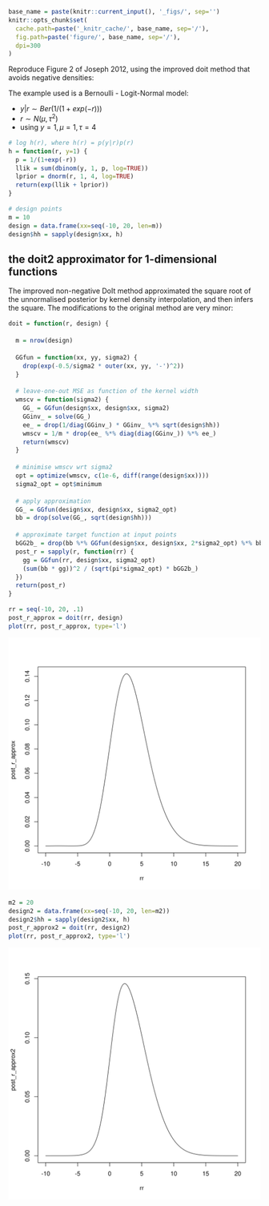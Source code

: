 
```r
base_name = paste(knitr::current_input(), '_figs/', sep='')
knitr::opts_chunk$set(
  cache.path=paste('_knitr_cache/', base_name, sep='/'),
  fig.path=paste('figure/', base_name, sep='/'),
  dpi=300
)
```


Reproduce Figure 2 of Joseph 2012, using the improved doit method that avoids
negative densities:

The example used is a Bernoulli - Logit-Normal model:

- $y|r \sim Ber(1/(1+exp(-r)))$
- $r \sim N(\mu, \tau^2)$
- using $y = 1, \mu = 1, \tau = 4$



```r
# log h(r), where h(r) = p(y|r)p(r)
h = function(r, y=1) {
  p = 1/(1+exp(-r))
  llik = sum(dbinom(y, 1, p, log=TRUE))
  lprior = dnorm(r, 1, 4, log=TRUE)
  return(exp(llik + lprior))
}
```



```r
# design points
m = 10
design = data.frame(xx=seq(-10, 20, len=m))
design$hh = sapply(design$xx, h)
```



## the doit2 approximator for 1-dimensional functions

The improved non-negative DoIt method approximated the square root of the
unnormalised posterior by kernel density interpolation, and then infers the
square. The modifications to the original method are very minor:



```r
doit = function(r, design) {

  m = nrow(design)

  GGfun = function(xx, yy, sigma2) {
    drop(exp(-0.5/sigma2 * outer(xx, yy, '-')^2))
  }
  
  # leave-one-out MSE as function of the kernel width
  wmscv = function(sigma2) {
    GG_ = GGfun(design$xx, design$xx, sigma2)
    GGinv_ = solve(GG_)
    ee_ = drop(1/diag(GGinv_) * GGinv_ %*% sqrt(design$hh))
    wmscv = 1/m * drop(ee_ %*% diag(diag(GGinv_)) %*% ee_)
    return(wmscv)
  }
  
  # minimise wmscv wrt sigma2
  opt = optimize(wmscv, c(1e-6, diff(range(design$xx))))
  sigma2_opt = opt$minimum

  # apply approximation
  GG_ = GGfun(design$xx, design$xx, sigma2_opt)
  bb = drop(solve(GG_, sqrt(design$hh)))

  # approximate target function at input points
  bGG2b_ = drop(bb %*% GGfun(design$xx, design$xx, 2*sigma2_opt) %*% bb)
  post_r = sapply(r, function(rr) {
    gg = GGfun(rr, design$xx, sigma2_opt)
    (sum(bb * gg))^2 / (sqrt(pi*sigma2_opt) * bGG2b_)
  })
  return(post_r)
}
```



```r
rr = seq(-10, 20, .1)
post_r_approx = doit(rr, design)
plot(rr, post_r_approx, type='l')
```

![plot of chunk unnamed-chunk-5](figure//doit2-1d.Rmd_figs/unnamed-chunk-5-1.png)



```r
m2 = 20
design2 = data.frame(xx=seq(-10, 20, len=m2))
design2$hh = sapply(design2$xx, h)
post_r_approx2 = doit(rr, design2)
plot(rr, post_r_approx2, type='l')
```

![plot of chunk unnamed-chunk-6](figure//doit2-1d.Rmd_figs/unnamed-chunk-6-1.png)

